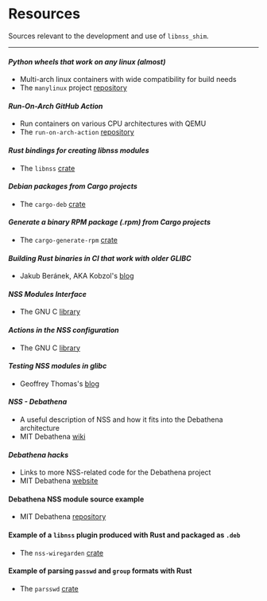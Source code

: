 # Resources

Sources relevant to the development and use of `libnss_shim`.

---

#### *Python wheels that work on any linux (almost)*
- Multi-arch linux containers with wide compatibility for build needs
- The `manylinux` project [repository](https://github.com/pypa/manylinux)

#### *Run-On-Arch GitHub Action*
- Run containers on various CPU architectures with QEMU
- The `run-on-arch-action` [repository](https://github.com/uraimo/run-on-arch-action)

#### *Rust bindings for creating libnss modules*
- The `libnss` [crate](https://crates.io/crates/libnss)

#### *Debian packages from Cargo projects*
- The `cargo-deb` [crate](https://crates.io/crates/cargo-deb)

#### *Generate a binary RPM package (.rpm) from Cargo projects*
- The `cargo-generate-rpm` [crate](https://crates.io/crates/cargo-generate-rpm)

#### *Building Rust binaries in CI that work with older GLIBC*
- Jakub Beránek, AKA Kobzol's [blog](https://kobzol.github.io/rust/ci/2021/05/07/building-rust-binaries-in-ci-that-work-with-older-glibc.html)

#### *NSS Modules Interface*
- The GNU C [library](https://www.gnu.org/software/libc/manual/html_node/NSS-Modules-Interface.html)

#### *Actions in the NSS configuration*
- The GNU C [library](https://www.gnu.org/software/libc/manual/html_node/Actions-in-the-NSS-configuration.html)

#### *Testing NSS modules in glibc*
- Geoffrey Thomas's [blog](https://ldpreload.com/blog/testing-glibc-nsswitch)

#### *NSS - Debathena*
- A useful description of NSS and how it fits into the Debathena architecture
- MIT Debathena [wiki](https://debathena.mit.edu/trac/wiki/NSS)

#### *Debathena hacks*
- Links to more NSS-related code for the Debathena project
- MIT Debathena [website](https://debathena.mit.edu/hacks)

#### Debathena NSS module source example
- MIT Debathena [repository](https://debathena.mit.edu/packages/debathena/libnss-afspag/libnss-afspag-1.0/)

#### Example of a `libnss` plugin produced with Rust and packaged as `.deb`
- The `nss-wiregarden` [crate](https://crates.io/crates/libnss-wiregarden)

#### Example of parsing `passwd` and `group` formats with Rust
- The `parsswd` [crate](https://crates.io/crates/parsswd)
